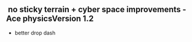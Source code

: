 ## &nbsp;no sticky terrain + cyber space improvements - Ace physicsVersion 1.2

* better drop dash



##### 

